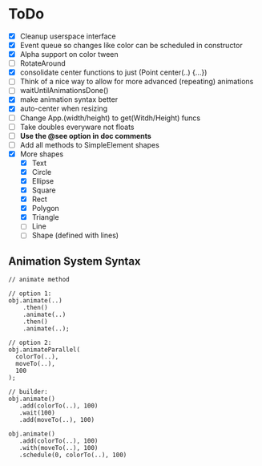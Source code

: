 # ToDo

- [X] Cleanup userspace interface
- [x] Event queue so changes like color can be scheduled in constructor
- [x] Alpha support on color tween
- [ ] RotateAround
- [x] consolidate center functions to just (Point center(..) {...})
- [ ] Think of a nice way to allow for more advanced (repeating) animations
- [ ] waitUntilAnimationsDone()
- [X] make animation syntax better
- [X] auto-center when resizing
- [ ] Change App.(width/height) to get(Witdh/Height) funcs
- [ ] Take doubles everyware not floats
- [ ] **Use the @see option in doc comments**
- [ ] Add all methods to SimpleElement shapes
- [X] More shapes
    - [x] Text
    - [x] Circle
    - [x] Ellipse
    - [x] Square
    - [x] Rect
    - [X] Polygon
    - [X] Triangle
    - [ ] Line
    - [ ] Shape (defined with lines)

## Animation System Syntax

```
// animate method

// option 1:
obj.animate(..)
    .then()
    .animate(..)
    .then()
    .animate(..);

// option 2:
obj.animateParallel(
  colorTo(..),
  moveTo(..),
  100
);

// builder:
obj.animate()
   .add(colorTo(..), 100)
   .wait(100)
   .add(moveTo(..), 100)

obj.animate()
   .add(colorTo(..), 100)
   .with(moveTo(..), 100)
   .schedule(0, colorTo(..), 100)
```